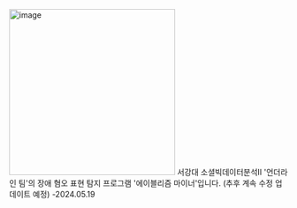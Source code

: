 <img width="300" alt="image" src="https://github.com/neinlee/Abelism-Miner_underline/assets/139494296/1a147b5b-13f5-445f-8d21-8511199ea639">
서강대 소셜빅데이터분석Ⅱ '언더라인 팀'의 장애 혐오 표현 탐지 프로그램 '에이블리즘 마이너'입니다.
(추후 계속 수정 업데이트 예정)
-2024.05.19
